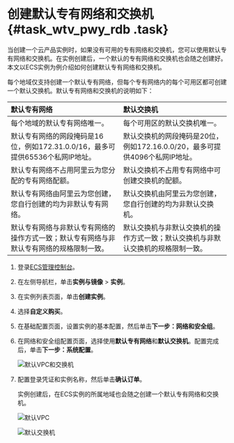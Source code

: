 # 创建默认专有网络和交换机 {#task_wtv_pwy_rdb .task}

当创建一个云产品实例时，如果没有可用的专有网络和交换机，您可以使用默认专有网络和交换机。在实例创建后，一个默认的专有网络和交换机也会随之创建好。本文以ECS实例为例介绍如何创建默认专有网络和交换机。

每个地域仅支持创建一个默认专有网络，但每个专有网络内的每个可用区都可创建一个默认交换机。默认专有网络和交换机的说明如下：

|默认专有网络|默认交换机|
|:-----|:----|
|每个地域的默认专有网络唯一。|每个可用区的默认交换机唯一。|
|默认专有网络的网段掩码是16位，例如172.31.0.0/16，最多可提供65536个私网IP地址。|默认交换机的网段掩码是20位，例如172.16.0.0/20，最多可提供4096个私网IP地址。|
|默认专有网络不占用阿里云为您分配的专有网络配额。|默认交换机不占用专有网络中可创建交换机的配额。|
|默认专有网络由阿里云为您创建，您自行创建的均为非默认专有网络。|默认交换机由阿里云为您创建，您自行创建的均为非默认交换机。|
|默认专有网络与非默认专有网络的操作方式一致；默认专有网络与非默认专有网络的规格限制一致。|默认交换机与非默认交换机的操作方式一致；默认交换机与非默认交换机的规格限制一致。|

1.  登录[ECS管理控制台](https://ecs.console.aliyun.com)。
2.  在左侧导航栏，单击**实例与镜像** \> **实例**。
3.  在实例列表页面，单击**创建实例**。
4.  选择**自定义购买**。
5.  在基础配置页面，设置实例的基本配置，然后单击**下一步：网络和安全组**。
6.  在网络和安全组配置页面，选择使用**默认专有网络**和**默认交换机**。配置完成后，单击**下一步：系统配置**。 

    ![默认VPC和交换机](http://static-aliyun-doc.oss-cn-hangzhou.aliyuncs.com/assets/img/2438/1566299487815_zh-CN.png)

7.  配置登录凭证和实例名称，然后单击**确认订单**。 

    实例创建后，在ECS实例的所属地域也会随之创建一个默认专有网络和交换机。

    ![默认VPC](http://static-aliyun-doc.oss-cn-hangzhou.aliyuncs.com/assets/img/2438/1566299487816_zh-CN.png)

    ![默认交换机](http://static-aliyun-doc.oss-cn-hangzhou.aliyuncs.com/assets/img/2438/1566299488817_zh-CN.png)


